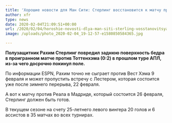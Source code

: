 ```yaml
---
title: 'Хорошие новости для Ман Сити: Стерлинг восстановится к матчу против Реала в ЛЧ'
author: xfr
type: news
date: 2020-02-04T21:09:51+00:00
url: /2020/02/04/horoshie-novosti-dlya-man-siti-sterling-vosstanovitsya-k-matchu-protiv-reala-v-lch/
image: /uploads/photo_2020-02-04_19-12-57-e1580850584365.jpg

---
```

**Полузащитник Рахим Стерлинг повредил заднюю поверхность бедра в проигранном матче против Тоттенхэма (0:2) в прошлом туре АПЛ, из-за чего досрочно покинул поле.**

По информации ESPN, Рахим точно не сыграет против Вест Хэма 9 февраля и может пропустить встречу с Лестером, которая состоится уже после зимнего перерыва, 22 февраля.

А вот к матчу против Реала в Мадриде, который состоится 26 февраля, Стерлинг должен быть готов.

В текущем сезоне на счету 25-летнего левого вингера 20 голов и 6 ассистов в 35 матчах во всех турнирах.